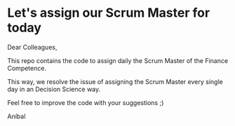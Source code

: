 # Let's assign our Scrum Master for today
Dear Colleagues,

This repo contains the code to assign daily the Scrum Master of the Finance Competence.

This way, we resolve the issue of assigning the Scrum Master every single day in an Decision Science way.

Feel free to improve the code with your suggestions ;)

Aníbal
